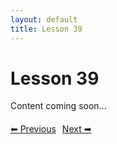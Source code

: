 ```yaml
---
layout: default
title: Lesson 39
---
```


# Lesson 39

Content coming soon...

<div style="margin-top: 20px;">
<a href="/docs/Intermediate/Lessons/lesson_38.md" style="margin-right: 10px;">⬅ Previous</a><a href="/docs/Intermediate/Lessons/lesson_40.md">Next ➡</a>
</div>

